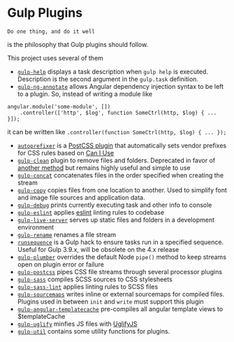 # Gulp Plugins

`Do one thing, and do it well`

is the philosophy that Gulp plugins should follow.  

This project uses several of them

* [`gulp-help`](https://www.npmjs.com/package/gulp-help) displays a task description when `gulp help` is executed.  Description is the second argument in the `gulp.task` definition.
* [`gulp-ng-annotate`](https://www.npmjs.com/package/gulp-ng-annotate) allows Angular dependency injection syntax to be left to a plugin.  So, instead of writing a module like
  
```
angular.module('some-module', [])
    .controller(['http', $log', function SomeCtrl(http, $log) { ... }]);
```
  
it can be written like 
```.controller(function SomeCtrl(http, $log) { ... });```

* [`autoprefixer`](https://www.npmjs.com/package/autoprefixer) is a [PostCSS plugin](http://postcss.org/) that automatically sets vendor prefixes for CSS rules based on [Can I Use](http://www.caniuse.com)
* [`gulp-clean`](https://www.npmjs.com/package/gulp-clean) plugin to remove files and folders.  Deprecated in favor of [another method](https://github.com/gulpjs/gulp/blob/master/docs/recipes/delete-files-folder.md) but remains highly useful and simple to use
* [`gulp-concat`](https://www.npmjs.com/package/gulp-concat) concatenates files in the order specified when creating the stream
* [`gulp-copy`](https://www.npmjs.com/package/gulp-copy) copies files from one location to another.  Used to simplify font and image file sources and application data.
* [`gulp-debug`](https://www.npmjs.com/package/gulp-debug) prints currently executing task and other info to console
* [`gulp-eslint`](https://www.npmjs.com/package/gulp-eslint) applies [eslint](http://eslint.org/) linting rules to codebase
* [`gulp-live-server`](https://www.npmjs.com/package/gulp-live-server) serves up static files and folders in a development environment
* [`gulp-rename`](https://www.npmjs.com/package/gulp-rename) renames a file stream
* [`runsequence`](https://www.npmjs.com/package/runsequence) is a Gulp hack to ensure tasks run in a specified sequence.  Useful for Gulp 3.9.x, will be obsolete on the 4.x release
* [`gulp-plumber`](https://www.npmjs.com/package/gulp-plumber) overrides the default Node `pipe()` method to keep streams open on plugin error or failure
* [`gulp-postcss`](https://www.npmjs.com/package/gulp-postcss) pipes CSS file streams through several processor plugins
* [`gulp-sass`](https://www.npmjs.com/package/gulp-sass) compiles SCSS sources to CSS stylesheets
* [`gulp-sass-lint`](https://www.npmjs.com/package/gulp-sass-lint) applies linting rules to SCSS files
* [`gulp-sourcemaps`](https://www.npmjs.com/package/gulp-sourcemaps) writes inline or external sourcemaps for compiled files.  Plugins used in between `init` and `write` must support this plugin
* [`gulp-angular-templatecache`](https://www.npmjs.com/package/gulp-angular-templatecache) pre-compiles all angular template views to $templateCache
* [`gulp-uglify`](https://www.npmjs.com/package/gulp-uglify) minfies JS files with [UglifyJS](https://www.npmjs.com/package/uglifyjs)
* [`gulp-util`](https://www.npmjs.com/package/gulp-util) contains some utility functions for plugins.

